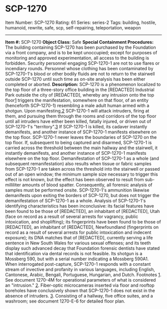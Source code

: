 # SCP-1270
Item Number: SCP-1270
Rating: 61
Series: series-2
Tags: building, hostile, humanoid, rewrite, safe, scp, self-repairing, teleportation, weapon

---

**Item #:** SCP-1270
**Object Class:** Safe
**Special Containment Procedures:** The building containing SCP-1270 has been purchased by the Foundation via a front company, and is to be kept unoccupied; except for purposes of monitoring and approved experimentation, all access to the building is forbidden.
Security personnel engaging SCP-1270-1 are not to use flares or incendiary rounds.
Personnel whose clothing has been contaminated by SCP-1270-1's blood or other bodily fluids are not to return to the stairwell outside SCP-1270 until such time as on-site analysis has been either completed or aborted.
**Description:** SCP-1270 is a phenomenon localized to the top floor of a three-story office building in the [REDACTED] Industrial Park outside the city of [REDACTED], whereby any intrusion onto the top floor[1](javascript:;) triggers the manifestation, somewhere on that floor, of an entity (henceforth SCP-1270-1) resembling a male adult human armed with a shotgun.
Upon manifesting,[2](javascript:;) SCP-1270-1 will attack intruders, firing at them, and pursuing them through the rooms and corridors of the top floor until all intruders have either been killed, fatally injured, or driven out of SCP-1270-1's "territory".[3](javascript:;) If SCP-1270-1 is killed, its cadaver instantly demanifests, and another instance of SCP-1270-1 manifests elsewhere on the top floor.
SCP-1270-1 never leaves the boundaries of SCP-1270 on the top floor. If, subsequent to being captured and disarmed, SCP-1270-1 is carried across the threshold between the main hallway and the stairwell, it instantly demanifests, and another instance of SCP-1270-1 manifests elsewhere on the top floor. Demanifestation of SCP-1270-1 as a whole (and subsequent remanifestation) also results when tissue or fabric samples from SCP-1270-1 are taken across the threshold into the stairwell or passed out of an open window; the minimum sample size necessary to trigger this effect is not known, but the effect has been observed to result from sub-milliliter amounts of blood spatter. Consequently, all forensic analysis of samples must be performed onsite. SCP-1270-1's ammunition likewise demanifests upon exiting the borders of SCP-1270, but does not trigger the demanifestation of SCP-1270-1 as a whole.
Analysis of SCP-1270-1's identifying characteristics has been inconclusive: its facial features have been found to be those of [REDACTED], an inhabitant of [REDACTED], Utah (face on record as a result of several arrests for vagrancy, public intoxication, and shoplifting); its fingerprints have been found to be those of [REDACTED], an inhabitant of [REDACTED], Newfoundland (fingerprints on record as a result of several arrests for public intoxication and indecent exposure); its DNA matches that of [REDACTED], currently serving a life sentence in New South Wales for various sexual offenses; and its teeth display such advanced decay that Foundation forensic dentists have stated that identification via dental records is not feasible. Its shotgun is a Mossberg 590, but with a serial number indicating a Mossberg 590A1.
When interrogated post-capture, SCP-1270-1 responds with a constant stream of invective and profanity in various languages, including English, Cantonese, Arabic, Bengali, Portuguese, Hungarian, and Dutch.
Footnotes
[1](javascript:;). See document 1270-4M for operational parameters of what is considered an "intrusion."
[2](javascript:;). Fiber-optic microcameras inserted via floor and rooftop boreholes have conclusively shown that SCP-1270-1 does not exist in the absence of intruders.
[3](javascript:;). Consisting of a hallway, five office suites, and a washroom; see document 1270-E-6 for detailed floor plan.